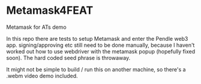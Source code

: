 # Metamask4FEAT
Metamask for ATs demo

In this repo there are tests to setup Metamask and enter the Pendle web3 app. signing/approving etc still need to be done manually, because I haven't worked out how to use webdriver with the metamask popup (hopefully fixed soon). The hard coded seed phrase is throwaway.

It might not be simple to build / run this on another machine, so there's a .webm video demo included.

